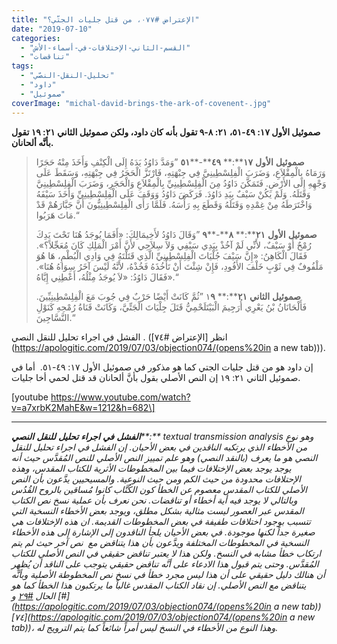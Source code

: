 ```yaml
---
title: "الإعتراض #٠٧٧، من قتل جليات الجتّي؟"
date: "2019-07-10"
categories: 
  - "القسم-الثاني-الإختلافات-في-أسماء-الأش"
  - "تناقضات"
tags: 
  - "تحليل-النقل-النصّي"
  - "داود"
  - "صموئيل"
coverImage: "michal-david-brings-the-ark-of-covenent-.jpg"
---
```


**صموئيل الأول ١٧: ٤٩\-٥١، ٢١: ٨\-٩ تقول بأنه كان داود، ولكن صموئيل الثاني ٢١: ١٩ تقول بأنَّه ألحانان.**

> **صموئيل** **الأول** **١٧****:** **٤٩****\-****٥١** ”وَمَدَّ دَاوُدُ يَدَهُ إِلَى الْكِنْفِ وَأَخَذَ مِنْهُ حَجَرًا وَرَمَاهُ بِالْمِقْلاَعِ، وَضَرَبَ الْفِلِسْطِينِيَّ فِي جِبْهَتِهِ، فَارْتَزَّ الْحَجَرُ فِي جِبْهَتِهِ، وَسَقَطَ عَلَى وَجْهِهِ إِلَى الأَرْضِ. فَتَمَكَّنَ دَاوُدُ مِنَ الْفِلِسْطِينِيِّ بِالْمِقْلاَعِ وَالْحَجَرِ، وَضَرَبَ الْفِلِسْطِينِيَّ وَقَتَلَهُ. وَلَمْ يَكُنْ سَيْفٌ بِيَدِ دَاوُدَ. فَرَكَضَ دَاوُدُ وَوَقَفَ عَلَى الْفِلِسْطِينِيِّ وَأَخَذَ سَيْفَهُ وَاخْتَرَطَهُ مِنْ غِمْدِهِ وَقَتَلَهُ وَقَطَعَ بِهِ رَأْسَهُ. فَلَمَّا رَأَى الْفِلِسْطِينِيُّونَ أَنَّ جَبَّارَهُمْ قَدْ مَاتَ هَرَبُوا.“
> 
> **صموئيل** **الأول** **٢١****:** **٨****\-****٩** ”وَقَالَ دَاوُدُ لأَخِيمَالِكَ: «أَفَمَا يُوجَدُ هُنَا تَحْتَ يَدِكَ رُمْحٌ أَوْ سَيْفٌ، لأَنِّي لَمْ آخُذْ بِيَدِي سَيْفِي وَلاَ سِلاَحِي لأَنَّ أَمْرَ الْمَلِكِ كَانَ مُعَجِّلاً؟». فَقَالَ الْكَاهِنُ: «إِنَّ سَيْفَ جُلْيَاتَ الْفِلِسْطِينِيِّ الَّذِي قَتَلْتَهُ فِي وَادِي الْبُطْمِ، هَا هُوَ مَلْفُوفٌ فِي ثَوْبٍ خَلْفَ الأَفُودِ، فَإِنْ شِئْتَ أَنْ تَأْخُذَهُ فَخُذْهُ، لأَنَّهُ لَيْسَ آخَرُ سِوَاهُ هُنَا». فَقَالَ دَاوُدُ: «لاَ يُوجَدُ مِثْلُهُ، أَعْطِنِي إِيَّاهُ».“
> 
> **صموئيل** **الثاني** **٢١****:** ١**٩** ”ثُمَّ كَانَتْ أَيْضًا حَرْبٌ فِي جُوبَ مَعَ الْفِلِسْطِينِيِّينَ. فَأَلْحَانَانُ بْنُ يَعْرِي أُرَجِيمَ الْبَيْتَلَحْمِيُّ قَتَلَ جِلْيَاتَ الْجَتِّيَّ، وَكَانَتْ قَنَاةُ رُمْحِهِ كَنَوْلِ النَّسَّاجِينَ.“

الفشل في اجراء تحليل للنقل النصي . (انظر [الإعتراض #٧٤](https://apologitic.com/2019/07/03/objection074/(opens%20in a new tab))).

إن داود هو من قتل جليات الجتي كما هو مذكور في صموئيل الأول ١٧: ٤٩\-٥١.  أما في صموئيل الثاني ٢١: ١٩ إن النص الأصلي بقول بأنَّ ألحانان قد قتل لحمي أخا جليات.

\[youtube https://www.youtube.com/watch?v=a7xrbK2MahE&w=1212&h=682\]

* * *

_**الفشل** **في** **اجراء** **تحليل** **للنقل** **النصي****:** textual transmission analysis وهو نوع من الأخطاء الذي يرتكبه الناقدين في بعض الأحيان. إن الفشل في اجراء تحليل للنقل النصي هو ما يعرف (بالنقد النصي) وهو علم تمييز النص الأصلي للنص المُقدَّس حيث أنه يوجد يوجد بعض الإختلافات فيما بين المخطوطات الأثرية للكتاب المقدس، وهذه الإحتلافات محدودة من حيث الكم ومن حيث النوعية. والمسيحيين يدَّعون بأن النص الأصلي للكتاب المقدس معصوم عن الخطأ كون الكُتَّاب كانوا مُساقين بالروح القُدُس وبالتالي لا يوجد فيه أية أخطاء أو تناقضات. نحن نعرف بأن عملية نسخ نص الكتاب المقدس عبر العصور ليست مثالية بشكل مطلق، ويوجد بعض الأخطاء النسخية التي تتسبب بوجود اختلافات طفيفة في بعض المخطوطات القديمة. ان هذه الإختلافات هي صغيرة جداً لكنها موجودة. في بعض الأحيان يلجأ الناقدون إلى الإشارة إلى هذه الأخطاء النسخية في المخطوطات المختلفة ويدَّعون بأن هذا يتناقض مع  نص آخر حيث لم يتم ارتكاب خطأ مشابه في النسخ. ولكن هذا لا يعتبر تناقض حقيقي في النص الأصلي للكتاب المُقدَّس. وحتى يتم قبول هذا الادعاء على أنَّه تناقض حقيقي يتوجب على الناقد أن يُظهِر أن هنالك دليل حقيقي على أن هذا ليس مجرد خطأ في نسخ نص المخطوطة الأصلية وبأنَّه يتناقض مع النص الأصلي. إن نقاد الكتاب المقدس غالباً ما يرتكبون هذا الخطأ كما هو الحال [#٢٩](http://apologitic.com/2019/03/20/objection029/) و [#](https://apologitic.com/2019/07/03/objection074/(opens%20in a new tab))[٧٤](https://apologitic.com/2019/07/03/objection074/(opens%20in a new tab))، وهذا النوع من الأخطاء في النسخ ليس أمراً شائعاً كما يتم الترويج له._
